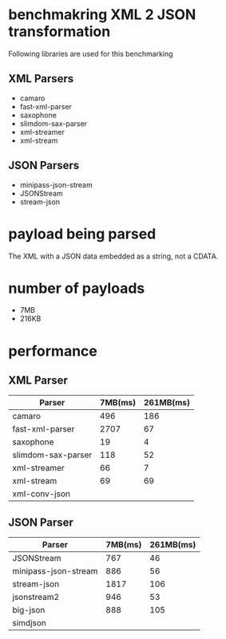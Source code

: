 # benchmakring XML 2 JSON transformation

Following libraries are used for this benchmarking

## XML Parsers

- camaro
- fast-xml-parser
- saxophone
- slimdom-sax-parser
- xml-streamer
- xml-stream

## JSON Parsers

- minipass-json-stream
- JSONStream
- stream-json

# payload being parsed

The XML with a JSON data embedded as a string, not a CDATA.

# number of payloads

- 7MB
- 216KB

# performance

## XML Parser

| Parser             | 7MB(ms) | 261MB(ms) |
| ------------------ | ------- | --------- |
| camaro             | 496     | 186       |
| fast-xml-parser    | 2707    | 67        |
| saxophone          | 19      | 4         |
| slimdom-sax-parser | 118     | 52        |
| xml-streamer       | 66      | 7         |
| xml-stream         | 69      | 69        |
| xml-conv-json      |         |           |

## JSON Parser

| Parser               | 7MB(ms) | 261MB(ms) |
| -------------------- | ------- | --------- |
| JSONStream           | 767     | 46        |
| minipass-json-stream | 886     | 56        |
| stream-json          | 1817    | 106       |
| jsonstream2          | 946     | 53        |
| big-json             | 888     | 105       |
| simdjson             |         |           |
